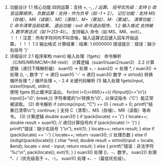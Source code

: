 1. 功能设计
1.1 核心功能
四则运算：支持 +, -, *, / 运算。
括号优先级：支持 () 改变运算顺序。
负数运算：支持 - 作为负号（如 -1 + 2）。
记忆功能：支持 MS（存储）、MR（读取）、MC（清除）、M+（累加）、M-（累减）。
清零功能：C 命令清零当前结果。
退出功能：exit 命令退出程序。
1.2 输入格式
支持输入 数学表达式（如 1+2*(3-4)）。
支持输入 命令（如 MS、MR、exit）。
！！！注意：所有字符间均不叫空格，输入运算式后键入回车开始运算。！！！
1.3 输出格式
计算结果：结果: 1.0000000
错误提示：错误：缺少右括号 ')'
2. 详细设计
2.1 程序架构
main()
输入处理（fgets）
命令解析（C/MS/MR/MC/M+/M-/exit）
计算逻辑（suan1/suan2/suan3）
2.2 计算逻辑（递归下降解析器）
suan1() → 处理 +, -
suan2() → 处理 *, /
suan3() → 处理 (), -, 数字
 '(' → 递归 suan1()
 '-' → 递归 suan3()
数字 → strtod() 转换
循环处理 *, /
循环处理 +, -
2.4 关键代码解析
(1) 输入处理
fgets(input, sizeof(input), stdin);  
使用 fgets 防止缓冲区溢出。
for(int i=0;i<666;i++){
			if(input[i]=='\n'){ 
				input[i]='\0';
				break;}}
字符串尾的‘\n’转换为‘\0’，以保证指令（‘C’）能正常被读取。
(2) 命令解析
if (strcmp(input, "C") == 0) {
    result = 0;
    printf("结果已清零\n");
    continue;
}
支持 C（清零）、MS（存储）、MR（读取）等命令。
(3) 计算逻辑
double suan3() {
    if (pack(locate) == '(') {
        locate++;
        double result = suan1();  // 递归计算括号内
        if (pack(locate) != ')') {
            printf("错误：缺少右括号 ')'\n");
            exit(1);
        }
        locate++;
        return result;
    }
    else if (pack(locate) == '-') {
        locate++;
        return -suan3();  // 处理负数
    }
    else if (isdigit(pack(locate))) {
        char *end;
        double result = strtod(input + locate, &end);
        locate = end - input;
        return result;
    }
    else {
        printf("错误：非法字符 '%c'\n", pack(locate));
        exit(1);
    }
}
suan3() 处理 ()、-、数字。
suan2() 处理 *、/（优先级高于 +、-）。
suan1() 处理 +、-（最低优先级）。
